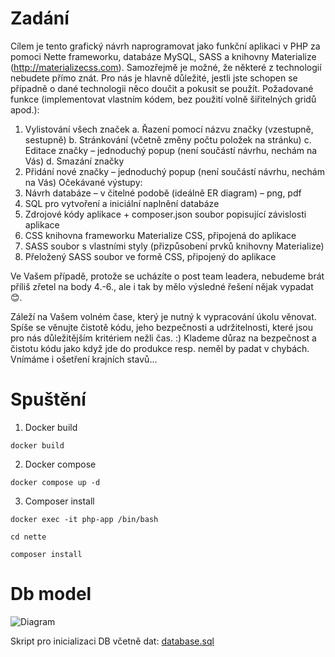 Zadání
===

Cílem je tento grafický návrh naprogramovat jako funkční aplikaci v PHP za pomoci Nette frameworku, databáze MySQL, SASS a knihovny Materialize (http://materializecss.com).
Samozřejmě je možné, že některé z technologií nebudete přímo znát. Pro nás je hlavně důležité, jestli jste schopen se případně o dané technologii něco doučit a pokusit se použít.
Požadované funkce (implementovat vlastním kódem, bez použití volně šiřitelných gridů apod.):

1. Vylistování všech značek
   a. Řazení pomocí názvu značky (vzestupně, sestupně)
   b. Stránkování (včetně změny počtu položek na stránku)
   c. Editace značky – jednoduchý popup (není součástí návrhu, nechám na Vás)
   d. Smazání značky
2. Přidání nové značky – jednoduchý popup (není součástí návrhu, nechám na Vás)
   Očekávané výstupy:
1. Návrh databáze – v čitelné podobě (ideálně ER diagram) – png, pdf
2. SQL pro vytvoření a iniciální naplnění databáze
3. Zdrojové kódy aplikace + composer.json soubor popisující závislosti aplikace
4. CSS knihovna frameworku Materialize CSS, připojená do aplikace
5. SASS soubor s vlastními styly (přizpůsobení prvků knihovny Materialize)
6. Přeložený SASS soubor ve formě CSS, připojený do aplikace
   
Ve Vašem případě, protože se ucházíte o post team leadera, nebudeme brát příliš zřetel na body 4.-6., ale i tak by mělo výsledné řešení nějak vypadat 😊.

Záleží na Vašem volném čase, který je nutný k vypracování úkolu věnovat. Spíše se věnujte čistotě kódu, jeho bezpečnosti a udržitelnosti, které jsou pro nás důležitějším kritériem nežli čas. :) Klademe důraz na bezpečnost a čistotu kódu jako když jde do produkce resp. neměl by padat v chybách. Vnímáme i ošetření krajních stavů...



Spuštění
===

1. Docker build

```docker build```

2. Docker compose

```docker compose up -d```

3. Composer install

```docker exec -it php-app /bin/bash```

```cd nette```

```composer install```

Db model
===

![Diagram](diagram.png "Diagram")

Skript pro inicializaci DB včetně dat: [database.sql](database.sql)



